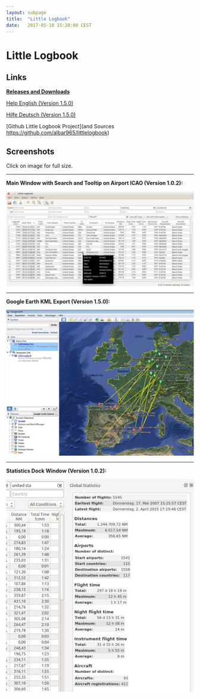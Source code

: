 ```yaml
---
layout: subpage
title:  "Little Logbook"
date:   2017-05-10 15:28:00 CEST
---
```

# Little Logbook

## Links

[**Releases and Downloads**](https://github.com/albar965/littlelogbook/releases)

[Help English (Version 1.5.0)](https://albar965.github.io/littlelogbook/help/en/index.html)

[Hilfe Deutsch (Version 1.5.0)](https://albar965.github.io/littlelogbook/help/de/index.html)

[Github Little Logbook Project](and Sources https://github.com/albar965/littlelogbook)


## Screenshots

Click on image for full size.

----
**Main Window with Search and Tooltip on Airport ICAO (Version 1.0.2):**

[![Little Logbook Table View and Tooltip](assets/images/littlelogbook-main.jpg)](assets/images/littlelogbook-main.jpg)


----
**Google Earth KML Export (Version 1.5.0):**

[![Little Logbook Google Earth KML Export](assets/images/littlelogbook-googleearthexport.jpg)](assets/images/littlelogbook-googleearthexport.jpg)

----
**Statistics Dock Window (Version 1.0.2):**

[![Little Logbook Statistics](assets/images/littlelogbook-globalstats.jpg)](assets/images/littlelogbook-globalstats.jpg)
